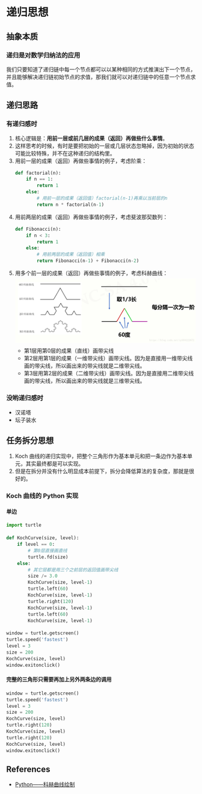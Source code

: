 # 递归思想


## 抽象本质
### 递归是对数学归纳法的应用
我们只要知道了递归链中每一个节点都可以以某种相同的方式推演出下一个节点，并且能够解决递归链初始节点的求值，那我们就可以对递归链中的任意一个节点求值。


## 递归思路
### 有递归感时
1. 核心逻辑是：**用前一层或前几层的成果（返回）再做些什么事情**。
2. 这样思考的时候，有时是要把初始的一层或几层状态忽略掉，因为初始的状态可能比较特殊，并不在这种递归的结构里。
3. 用前一层的成果（返回）再做些事情的例子，考虑阶乘：
    ```py
    def factorial(n):
        if n == 1:
            return 1
        else:
            # 用前一层的成果（返回值）factorial(n-1)再乘以当前层的n
            return n * factorial(n-1)
    ```
4. 用前两层的成果（返回）再做些事情的例子，考虑斐波那契数列：
    ```py
    def Fibonacci(n):
        if n < 3:
            return 1
        else:
            # 用前两层的成果（返回值）相乘
            return Fibonacci(n-1) + Fibonacci(n-2)
    ```
5. 用多个前一层的成果（返回）再做些事情的例子，考虑科赫曲线：
    <img src="./images/02.png" width=800 style="display: block; margin: 5px 0 10px;" />
    * 第1层用第0层的成果（直线）画带尖线
    * 第2层用第1层的成果（一维带尖线）画带尖线。因为是直接用一维带尖线画的带尖线，所以画出来的带尖线就是二维带尖线。
    * 第3层用第2层的成果（二维带尖线）画带尖线。因为是直接用二维带尖线画的带尖线，所以画出来的带尖线就是三维带尖线。

### 没哟递归感时
* 汉诺塔
* 坛子装水



## 任务拆分思想
1. Koch 曲线的递归实现中，把整个三角形作为基本单元和把一条边作为基本单元，其实最终都是可以实现。
2. 但是在拆分并没有什么明显成本前提下，拆分会降低算法的复杂度，那就是很好的。

### Koch 曲线的 Python 实现
#### 单边
```py
import turtle

def KochCurve(size, level):
    if level == 0:
        # 第0层直接画直线
        turtle.fd(size)
    else:
        # 其它层都是用三个之前层的返回值画带尖线
        size /= 3.0
        KochCurve(size, level-1) 
        turtle.left(60) 
        KochCurve(size, level-1) 
        turtle.right(120) 
        KochCurve(size, level-1) 
        turtle.left(60) 
        KochCurve(size, level-1) 

window = turtle.getscreen()
turtle.speed('fastest')
level = 3
size = 200
KochCurve(size, level)
window.exitonclick()
```

#### 完整的三角形只需要再加上另外两条边的调用
```py
window = turtle.getscreen()
turtle.speed('fastest')
level = 3
size = 200
KochCurve(size, level)
turtle.right(120)
KochCurve(size, level)
turtle.right(120)
KochCurve(size, level)
window.exitonclick()
```



## References
* [Python——科赫曲线绘制](https://blog.csdn.net/weixin_43272781/article/details/102788201)
